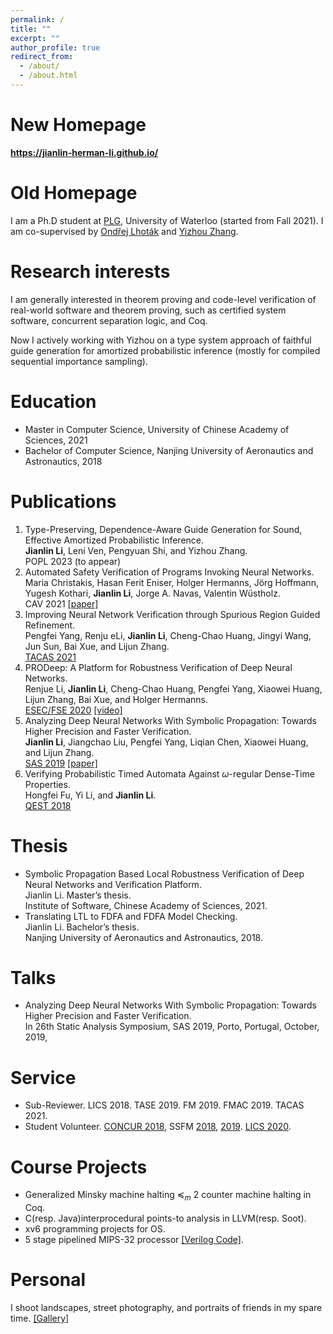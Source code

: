 ```yaml
---
permalink: /
title: ""
excerpt: ""
author_profile: true
redirect_from: 
  - /about/
  - /about.html
---
```


New Homepage
======

**https://jianlin-herman-li.github.io/**

Old Homepage
=====

I am a Ph.D student at [PLG](https://plg.uwaterloo.ca/), University of Waterloo (started from Fall 2021). I am co-supervised by [Ondřej Lhoták](https://plg.uwaterloo.ca/~olhotak/) and [Yizhou Zhang](https://cs.uwaterloo.ca/~yizhou/). 

Research interests
======
I am generally interested in theorem proving and code-level verification of real-world software and theorem proving, such as certified system software, concurrent separation logic, and Coq.

Now I actively working with Yizhou on a type system approach of faithful guide generation for amortized probabilistic inference (mostly for compiled sequential importance sampling).

Education
======
* Master in Computer Science, University of Chinese Academy of Sciences, 2021 
* Bachelor of Computer Science, Nanjing University of Aeronautics and Astronautics, 2018

Publications
======

1. Type-Preserving, Dependence-Aware Guide Generation for Sound, Effective Amortized Probabilistic Inference. \
   **Jianlin Li**, Leni Ven, Pengyuan Shi, and Yizhou Zhang. \
   POPL 2023 (to appear)
3. Automated Safety Verification of Programs Invoking Neural Networks. \
   Maria Christakis, Hasan Ferit Eniser, Holger Hermanns, Jörg Hoffmann, Yugesh Kothari, **Jianlin Li**, Jorge A. Navas, Valentin Wüstholz. \
   CAV 2021  [\[paper\]](https://link.springer.com/chapter/10.1007/978-3-030-81685-8_9)
3. Improving Neural Network Verification through Spurious Region Guided Refinement. \
   Pengfei Yang, Renju eLi, **Jianlin Li**, Cheng-Chao Huang, Jingyi Wang, Jun Sun, Bai Xue, and Lijun Zhang.\
   [TACAS 2021](https://etaps.org/user-profile/archive/51-etaps-2021/450-tacas-2021-accepted-papers)
3. PRODeep: A Platform for Robustness Verification of Deep Neural Networks. \
   Renjue Li, **Jianlin Li**, Cheng-Chao Huang, Pengfei Yang, Xiaowei Huang, Lijun Zhang, Bai Xue, and Holger Hermanns.\
   [ESEC/FSE 2020](https://2020.esec-fse.org/) [\[video\]](https://www.youtube.com/watch?v=Nu-iQkJXmeM)  
4. Analyzing Deep Neural Networks With Symbolic Propagation: Towards Higher Precision and Faster Verification. \
   **Jianlin Li**, Jiangchao Liu, Pengfei Yang, Liqian Chen, Xiaowei Huang, and Lijun Zhang.\
   [SAS 2019](https://staticanalysis.org/sas2019/) [\[paper\]](files/sas19.pdf)
5. Verifying Probabilistic Timed Automata Against $\omega$-regular Dense-Time Properties.\
   Hongfei Fu, Yi Li, and **Jianlin Li**.\
   [QEST 2018](https://www.qest.org/qest2018/)

Thesis
======
* Symbolic Propagation Based Local Robustness Verification of Deep Neural Networks and Verification Platform. \
  Jianlin Li. Master’s thesis. \
  Institute of Software, Chinese Academy of Sciences, 2021.
* Translating LTL to FDFA and FDFA Model Checking. \
  Jianlin Li. Bachelor’s thesis. \
  Nanjing University of Aeronautics and Astronautics, 2018.
  
Talks
======
* Analyzing Deep Neural Networks With Symbolic Propagation: Towards Higher Precision and Faster Verification.\
  In 26th Static Analysis Symposium, SAS 2019, Porto, Portugal, October, 2019, 

Service
======
* Sub-Reviewer. LICS 2018. TASE 2019. FM 2019. FMAC 2019. TACAS 2021.
* Student Volunteer. [CONCUR 2018](http://confesta2018.csp.escience.cn/), SSFM [2018](http://lcs.ios.ac.cn/ssfm/ssfm2018/index.html), [2019](http://lcs.ios.ac.cn/ssfm/). [LICS 2020](https://lics2020.saarland-informatics-campus.de/).


Course Projects
======
* Generalized Minsky machine halting $\preccurlyeq_m$ 2 counter machine halting in Coq.
* C(resp. Java)interprocedural points-to analysis in LLVM(resp. Soot).
* xv6 programming projects for OS.
* 5 stage pipelined MIPS-32 processor [\[Verilog Code\]](https://github.com/ljlin/MIPS48PipelineCPU/tree/master/src).

Personal
======
I shoot landscapes, street photography, and portraits of friends in my spare time. [\[Gallery\]](https://500px.com/p/vcg-ljlin)
